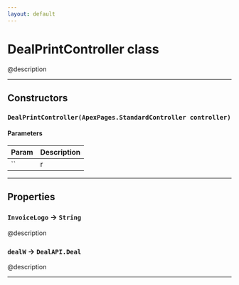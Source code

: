 ```yaml
---
layout: default
---
```

# DealPrintController class

@description

---
## Constructors
### `DealPrintController(ApexPages.StandardController controller)`
#### Parameters
|Param|Description|
|-----|-----------|
|`` | r |

---
## Properties

### `InvoiceLogo` → `String`

@description

### `dealW` → `DealAPI.Deal`

@description

---

